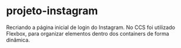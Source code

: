 # projeto-instagram
Recriando a página inicial de login do Instagram. No CCS foi utilizado Flexbox, para organizar  elementos  dentro dos containers  de forma dinâmica.
